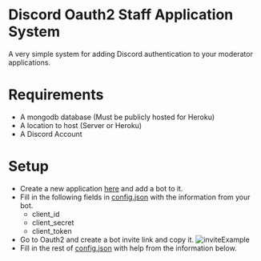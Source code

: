 # Discord Oauth2 Staff Application System
A very simple system for adding Discord authentication to your moderator applications.
# Requirements
- A mongodb database (Must be publicly hosted for Heroku)
- A location to host (Server or Heroku)
- A Discord Account
# Setup
- Create a new application [here](https://discord.com/developers) and add a bot to it.
- Fill in the following fields in [config.json](https://github.com/ObertoIsOBS/discord-oauth-application/blob/main/config.json) with the information from your bot.
  - client_id
  - client_secret
  - client_token
 - Go to Oauth2 and create a bot invite link and copy it.
 ![inviteExample](https://cdn.obs.wtf/images/oauthinviteExp.png)
 - Fill in the rest of [config.json](https://github.com/ObertoIsOBS/discord-oauth-application/blob/main/config.json) with help from the information below.
